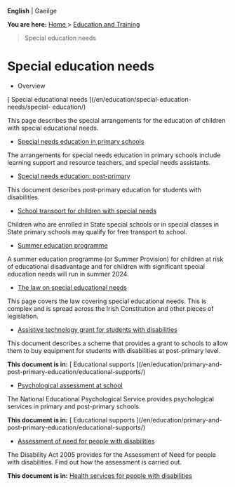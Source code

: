 **English** |  Gaeilge 

**You are here:** [ Home ](/en/) > [ Education and Training ](/en/education/)
> Special education needs

#  Special education needs

  * Overview 

[ Special educational needs ](/en/education/special-education-needs/special-
education/)

This page describes the special arrangements for the education of children
with special educational needs.

  * [ Special needs education in primary schools ](/en/education/special-education-needs/special-needs-education-primary-schools/)

The arrangements for special needs education in primary schools include
learning support and resource teachers, and special needs assistants.

  * [ Special needs education: post-primary ](/en/education/special-education-needs/post-primary-education-for-students-with-special-needs/)

This document describes post-primary education for students with disabilities.

  * [ School transport for children with special needs ](/en/education/special-education-needs/school-transport-for-children-with-special-needs/)

Children who are enrolled in State special schools or in special classes in
State primary schools may qualify for free transport to school.

  * [ Summer education programme ](/en/education/special-education-needs/summer-education-programme/)

A summer education programme (or Summer Provision) for children at risk of
educational disadvantage and for children with significant special education
needs will run in summer 2024.

  * [ The law on special educational needs ](/en/education/special-education-needs/the-law-on-special-educational-needs/)

This page covers the law covering special educational needs. This is complex
and is spread across the Irish Constitution and other pieces of legislation.

  * [ Assistive technology grant for students with disabilities ](/en/education/primary-and-post-primary-education/educational-supports/assistive-technology-grant-students-with-disabilities/)

This document describes a scheme that provides a grant to schools to allow
them to buy equipment for students with disabilities at post-primary level.

**This document is in:** [ Educational supports ](/en/education/primary-and-
post-primary-education/educational-supports/)

  * [ Psychological assessment at school ](/en/education/primary-and-post-primary-education/educational-supports/psychological-assessment-school/)

The National Educational Psychological Service provides psychological services
in primary and post-primary schools.

**This document is in:** [ Educational supports ](/en/education/primary-and-
post-primary-education/educational-supports/)

  * [ Assessment of need for people with disabilities ](/en/health/health-services/health-services-for-people-with-disabilities/assessment-of-need-for-people-with-disabilites/)

The Disability Act 2005 provides for the Assessment of Need for people with
disabilities. Find out how the assessment is carried out.

**This document is in:** [ Health services for people with disabilities
](/en/health/health-services/health-services-for-people-with-disabilities/)
